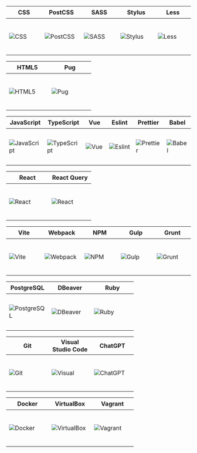 <table>
  <thead>
    <tr>
      <th height=33>CSS</th>
      <th height=33>PostCSS</th>
      <th height=33>SASS</th>
      <th height=33>Stylus</th>
      <th height=33>Less</th>
    </tr>
  </thead>
  <tbody>
    <tr>
      <td height=100 width=100>
        <img src=https://github.com/AndriiKot/___Icons__and__Links___/blob/main/icons/ alt=CSS>
      </td>
      <td height=100 width=100>
        <img src=https://github.com/AndriiKot/___Icons__and__Links___/blob/main/icons/ alt=PostCSS>
      </td>
      <td height=100 width=100>
        <img src=https://github.com/AndriiKot/___Icons__and__Links___/blob/main/icons/ alt=SASS>
      </td>
      <td height=100 width=100>
        <img src=https://github.com/AndriiKot/___Icons__and__Links___/blob/main/icons/ alt=Stylus>
      </td>
      <td height=100 width=100>
        <img src=https://github.com/AndriiKot/___Icons__and__Links___/blob/main/icons/ alt=Less>
      </td>
    </tr>
  </tbody>
</table>
<table>
  <thead>
    <tr>
      <th height=33>HTML5</th>
      <th height=33>Pug</th>
    </tr>
  </thead>
  <tbody>
    <tr>
      <td height=100 width=100>
        <img src=https://github.com/AndriiKot/___Icons__and__Links___/blob/main/icons/ alt=HTML5>
      </td>
      <td height=100 width=100>
        <img src=https://github.com/AndriiKot/___Icons__and__Links___/blob/main/icons/ alt=Pug>
      </td>
    </tr>
  </tbody>
</table>
<table>
  <thead>
    <tr>
      <th height=33>JavaScript</th>
      <th height=33>TypeScript</th>
      <th height=33>Vue</th>
      <th height=33>Eslint</th>
      <th height=33>Prettier</th>
      <th height=33>Babel</th>
    </tr>
  </thead>
  <tbody>
    <tr>
      <td height=100 width=100>
        <img src=https://github.com/AndriiKot/___Icons__and__Links___/blob/main/icons/ alt=JavaScript>
      </td>
      <td height=100 width=100>
        <img src=https://github.com/AndriiKot/___Icons__and__Links___/blob/main/icons/ alt=TypeScript>
      </td>
      <td height=100 width=100>
        <img src=https://github.com/AndriiKot/___Icons__and__Links___/blob/main/icons/ alt=Vue>
      </td>
      <td height=100 width=100>
        <img src=https://github.com/AndriiKot/___Icons__and__Links___/blob/main/icons/ alt=Eslint>
      </td>
      <td height=100 width=100>
        <img src=https://github.com/AndriiKot/___Icons__and__Links___/blob/main/icons/ alt=Prettier>
      </td>
      <td height=100 width=100>
        <img src=https://github.com/AndriiKot/___Icons__and__Links___/blob/main/icons/ alt=Babel>
      </td>
    </tr>
  </tbody>
</table>
<table>
  <thead>
    <tr>
      <th height=33>React</th>
      <th height=33>React Query</th>
    </tr>
  </thead>
  <tbody>
    <tr>
      <td height=100 width=100>
        <img src=https://github.com/AndriiKot/___Icons__and__Links___/blob/main/icons/ alt=React>
      </td>
      <td height=100 width=100>
        <img src=https://github.com/AndriiKot/___Icons__and__Links___/blob/main/icons/ alt=React Query>
      </td>
    </tr>
  </tbody>
</table>
<table>
  <thead>
    <tr>
      <th height=33>Vite</th>
      <th height=33>Webpack</th>
      <th height=33>NPM</th>
      <th height=33>Gulp</th>
      <th height=33>Grunt</th>
    </tr>
  </thead>
  <tbody>
    <tr>
      <td height=100 width=100>
        <img src=https://github.com/AndriiKot/___Icons__and__Links___/blob/main/icons/ alt=Vite>
      </td>
      <td height=100 width=100>
        <img src=https://github.com/AndriiKot/___Icons__and__Links___/blob/main/icons/ alt=Webpack>
      </td>
      <td height=100 width=100>
        <img src=https://github.com/AndriiKot/___Icons__and__Links___/blob/main/icons/ alt=NPM>
      </td>
      <td height=100 width=100>
        <img src=https://github.com/AndriiKot/___Icons__and__Links___/blob/main/icons/ alt=Gulp>
      </td>
      <td height=100 width=100>
        <img src=https://github.com/AndriiKot/___Icons__and__Links___/blob/main/icons/ alt=Grunt>
      </td>
    </tr>
  </tbody>
</table>
<table>
  <thead>
    <tr>
      <th height=33>PostgreSQL</th>
      <th height=33>DBeaver</th>
      <th height=33>Ruby</th>
    </tr>
  </thead>
  <tbody>
    <tr>
      <td height=100 width=100>
        <img src=https://github.com/AndriiKot/___Icons__and__Links___/blob/main/icons/ alt=PostgreSQL>
      </td>
      <td height=100 width=100>
        <img src=https://github.com/AndriiKot/___Icons__and__Links___/blob/main/icons/ alt=DBeaver>
      </td>
      <td height=100 width=100>
        <img src=https://github.com/AndriiKot/___Icons__and__Links___/blob/main/icons/ alt=Ruby>
      </td>
    </tr>
  </tbody>
</table>
<table>
  <thead>
    <tr>
      <th height=33>Git</th>
      <th height=33>Visual Studio Code</th>
      <th height=33>ChatGPT</th>
    </tr>
  </thead>
  <tbody>
    <tr>
      <td height=100 width=100>
        <img src=https://github.com/AndriiKot/___Icons__and__Links___/blob/main/icons/ alt=Git>
      </td>
      <td height=100 width=100>
        <img src=https://github.com/AndriiKot/___Icons__and__Links___/blob/main/icons/ alt=Visual Studio Code>
      </td>
      <td height=100 width=100>
        <img src=https://github.com/AndriiKot/___Icons__and__Links___/blob/main/icons/ alt=ChatGPT>
      </td>
    </tr>
  </tbody>
</table>
<table>
  <thead>
    <tr>
      <th height=33>Docker</th>
      <th height=33>VirtualBox</th>
      <th height=33>Vagrant</th>
    </tr>
  </thead>
  <tbody>
    <tr>
      <td height=100 width=100>
        <img src=https://github.com/AndriiKot/___Icons__and__Links___/blob/main/icons/ alt=Docker>
      </td>
      <td height=100 width=100>
        <img src=https://github.com/AndriiKot/___Icons__and__Links___/blob/main/icons/ alt=VirtualBox>
      </td>
      <td height=100 width=100>
        <img src=https://github.com/AndriiKot/___Icons__and__Links___/blob/main/icons/ alt=Vagrant>
      </td>
    </tr>
  </tbody>
</table>
